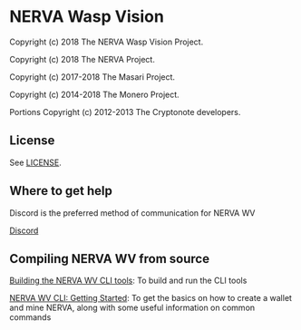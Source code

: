 # NERVA Wasp Vision
Copyright (c) 2018 The NERVA Wasp Vision Project.

Copyright (c) 2018 The NERVA Project.

Copyright (c) 2017-2018 The Masari Project.

Copyright (c) 2014-2018 The Monero Project.

Portions Copyright (c) 2012-2013 The Cryptonote developers.


## License

See [LICENSE](LICENSE).

## Where to get help

Discord is the preferred method of communication for NERVA WV

[Discord](https://discord.gg/setcXny)

## Compiling NERVA WV from source

[Building the NERVA WV CLI tools](https://bitbucket.org/snippets/nerva-project/kejLB4/building-the-nerva-cli-tools): To build and run the CLI tools

[NERVA WV CLI: Getting Started](https://bitbucket.org/snippets/nerva-project/KeLrBy/nerva-cli-getting-started): To get the basics on how to create a wallet and mine NERVA, along with some useful information on common commands
